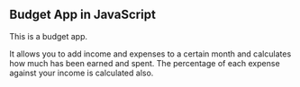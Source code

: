 ## Budget App in JavaScript

This is a budget app. 


It allows you to add income and expenses to a certain month and calculates how much has been earned and spent. The percentage of each expense against your income is calculated also.
